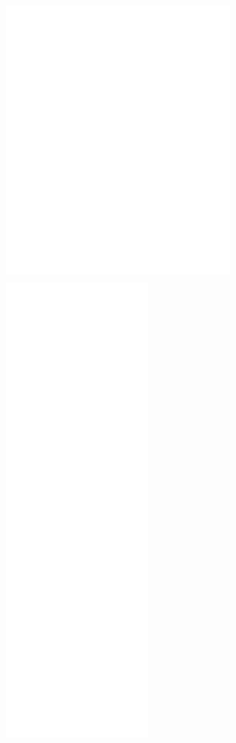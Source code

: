 ![Metrics Light](https://raw.githubusercontent.com/Jaumoso/Jaumoso/5933af62de9f9f2110f691a4bfd9a994a4946648/metrics/light.svg)

![Metrics Heavy](https://raw.githubusercontent.com/Jaumoso/Jaumoso/5933af62de9f9f2110f691a4bfd9a994a4946648/metrics/heavy.svg)
